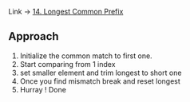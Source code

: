 Link -> [14. Longest Common Prefix](https://leetcode.com/problems/longest-common-prefix/)

## Approach
1. Initialize the common match to first one.
2. Start comparing from 1 index
3. set smaller element and trim longest to short one
4. Once you find mismatch break and reset longest
5. Hurray ! Done